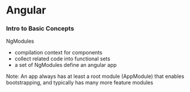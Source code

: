 # Angular

### Intro to Basic Concepts

NgModules

- compilation context for components
- collect related code into functional sets
- a set of NgModules define an angular app

Note: An app always has at least a root module (AppModule) that enables bootstrapping, and typically has many more
 feature modules

